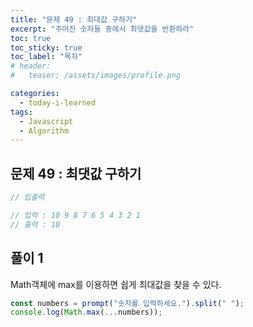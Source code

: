 ```yaml
---
title: "문제 49 : 최대값 구하기"
excerpt: "주어진 숫자들 중에서 최댓값을 반환하라"
toc: true
toc_sticky: true
toc_label: "목차"
# header:
#   teaser: /assets/images/profile.png

categories:
  - today-i-learned
tags:
  - Javascript
  - Algorithm
---
```


## 문제 49 : 최댓값 구하기

```js
// 입출력

// 입력 : 10 9 8 7 6 5 4 3 2 1
// 출력 : 10
```

## 풀이 1

Math객체에 max를 이용하면 쉽게 최대값을 찾을 수 있다.

```js
const numbers = prompt("숫자를 입력하세요.").split(" ");
console.log(Math.max(...numbers));
```
